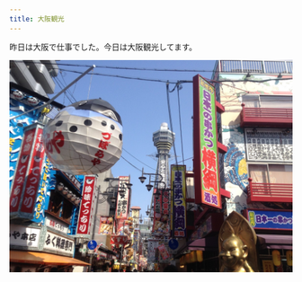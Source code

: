 ```yaml
---
title: 大阪観光
---
```


昨日は大阪で仕事でした。今日は大阪観光してます。

![大阪の新世界と通天閣](/images/2012-03-11-sightseeing-in-Osaka.jpg)
